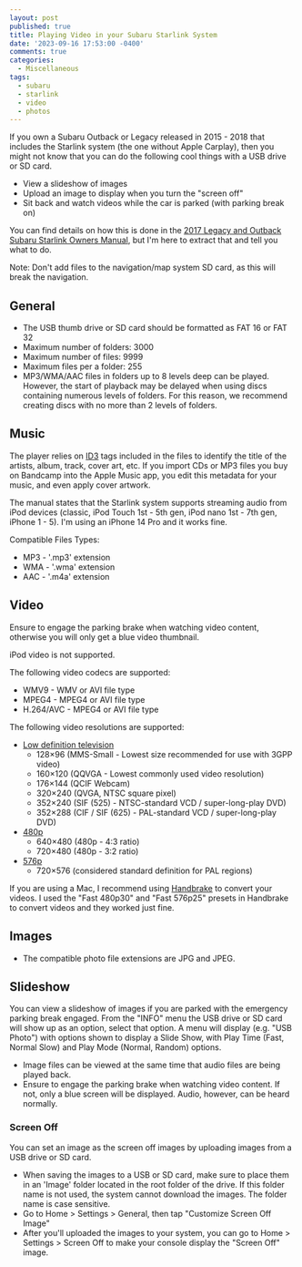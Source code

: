 ```yaml
---
layout: post
published: true
title: Playing Video in your Subaru Starlink System
date: '2023-09-16 17:53:00 -0400'
comments: true
categories:
  - Miscellaneous
tags:
  - subaru
  - starlink
  - video
  - photos
---
```


If you own a Subaru Outback or Legacy released in 2015 - 2018 that includes
the Starlink system (the one without Apple Carplay), then you might not know
that you can do the following cool things with a USB drive or SD card.

* View a slideshow of images
* Upload an image to display when you turn the "screen off"
* Sit back and watch videos while the car is parked (with parking break on)

<!--more-->

You can find details on how this is done in the
[2017 Legacy and Outback Subaru Starlink Owners Manual][1], but I'm here to
extract that and tell you what to do.

Note: Don't add files to the navigation/map system SD card, as this will break
the navigation.

[1]: https://cdn.subarunet.com/stis/doc/ownerManual/MSA5M1711A_STIS_Index2.pdf

## General

* The USB thumb drive or SD card should be formatted as FAT 16 or FAT 32
* Maximum number of folders: 3000
* Maximum number of files: 9999
* Maximum files per a folder: 255
* MP3/WMA/AAC files in folders up to 8 levels deep can be played. However, the
  start of playback may be delayed when using discs containing numerous levels
  of folders. For this reason, we recommend creating discs with no more than 2
  levels of folders.

## Music

The player relies on [ID3][2] tags included in the files to identify the title
of the artists, album, track, cover art, etc. If you import CDs or MP3 files you
buy on Bandcamp into the Apple Music app, you edit this metadata for your music,
and even apply cover artwork.

The manual states that the Starlink system supports streaming audio from iPod
devices (classic, iPod Touch 1st - 5th gen, iPod nano 1st - 7th gen, iPhone
1 - 5). I'm using an iPhone 14 Pro and it works fine.

Compatible Files Types:

* MP3 - '.mp3' extension
* WMA - '.wma' extension
* AAC - '.m4a' extension

[2]: https://en.wikipedia.org/wiki/ID3

## Video

Ensure to engage the parking brake when watching video content, otherwise you
will only get a blue video thumbnail.

iPod video is not supported.

The following video codecs are supported:

* WMV9 - WMV or AVI file type
* MPEG4 - MPEG4 or AVI file type
* H.264/AVC - MPEG4 or AVI file type

The following video resolutions are supported:

* [Low definition television][3]
  * 128×96 (MMS-Small - Lowest size recommended for use with 3GPP video)
  * 160×120 (QQVGA - Lowest commonly used video resolution)
  * 176×144 (QCIF Webcam)
  * 320×240 (QVGA, NTSC square pixel)
  * 352×240 (SIF (525) - NTSC-standard VCD / super-long-play DVD)
  * 352×288 (CIF / SIF (625) - PAL-standard VCD / super-long-play DVD)
* [480p][4]
  * 640×480 (480p - 4:3 ratio)
  * 720×480 (480p - 3:2 ratio)
* [576p][5]
  * 720×576 (considered standard definition for PAL regions)

If you are using a Mac, I recommend using [Handbrake][6] to convert your videos.
I used the "Fast 480p30" and "Fast 576p25" presets in Handbrake to convert
videos and they worked just fine.

[3]: https://en.wikipedia.org/wiki/Low-definition_television#Resolutions
[4]: https://en.wikipedia.org/wiki/480p#Resolutions
[5]: https://en.wikipedia.org/wiki/576p
[6]: https://handbrake.fr/

## Images

* The compatible photo file extensions are JPG and JPEG.

## Slideshow

You can view a slideshow of images if you are parked with the emergency parking
break engaged. From the "INFO" menu the USB drive or SD card will show up as
an option, select that option. A menu will display (e.g. "USB Photo") with
options shown to display a Slide Show, with Play Time (Fast, Normal Slow) and
Play Mode (Normal, Random) options.

* Image files can be viewed at the same time that audio files are being played
  back.
* Ensure to engage the parking brake when watching video content. If not, only a
  blue screen will be displayed. Audio, however, can be heard normally.

### Screen Off

You can set an image as the screen off images by uploading images from a USB
drive or SD card.

* When saving the images to a USB or SD card, make sure to place them in an
  'Image' folder located in the root folder of the drive. If this folder name
  is not used, the system cannot download the images. The folder name
  is case sensitive.
* Go to Home > Settings > General, then tap "Customize Screen Off Image"
* After you'll uploaded the images to your system, you can go to Home >
  Settings > Screen Off to make your console display the "Screen Off" image.
